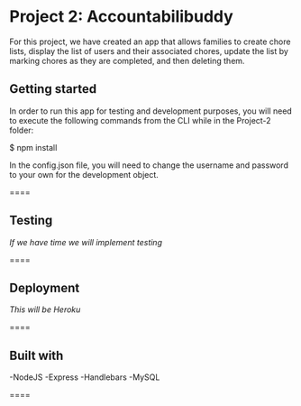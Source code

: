# Project 2: Accountabilibuddy

For this project, we have created an app that allows families to create chore lists, display the list of users and their associated chores, update the list by marking chores as they are completed, and then deleting them.

## Getting started

In order to run this app for testing and development purposes, you will need to execute the following commands from the CLI while in the Project-2 folder:

$ npm install

In the config.json file, you will need to change the username and password to your own for the development object.

====

## Testing

*If we have time we will implement testing*

====

## Deployment

*This will be Heroku*

====

## Built with

-NodeJS
-Express
-Handlebars
-MySQL

====

## 